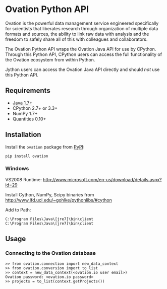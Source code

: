 # Ovation Python API


Ovation is the powerful data management service engineered specifically for scientists that liberates research through organization of multiple data formats and sources, the ability to link raw data with analysis and the freedom to safely share all of this with colleagues and collaborators.

The Ovation Python API wraps the Ovation Java API for use by CPython. Through this Python API, CPython users can access the full functionality of the Ovation ecosystem from within Python. 

Jython users can access the Ovation Java API directly and should *not* use this Python API.


## Requirements

* [Java 1.7+](http://www.oracle.com/technetwork/java/javase/downloads/index.html)
* CPython 2.7+ or 3.3+
* NumPy 1.7+
* Quantities 0.10+

## Installation

Install the `ovation` package from [PyPI](http://pypi.python.org):

	pip install ovation


### Windows

VS2008 Runtime: http://www.microsoft.com/en-us/download/details.aspx?id=29

Install Cython, NumPy, Scipy binaries from http://www.lfd.uci.edu/~gohlke/pythonlibs/#cython


Add to Path:

	C:\Program Files\Java\[jre7]\bin\client
	C:\Program Files\Java\[jre7]\bin\client


## Usage


### Connecting to the Ovation database

	>> from ovation.connection import new_data_context
	>> from ovation.conversion import to_list
	>> context = new_data_context(<ovation.io user email>)
	Ovation password: <ovation.io password>
	>> projects = to_list(context.getProjects())
	




